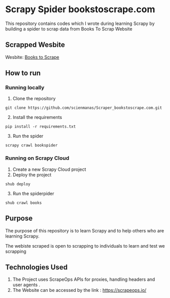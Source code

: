 # Scrapy Spider bookstoscrape.com
This repository contains codes which I wrote during learning Scrapy by building a spider to scrap data from Books To Scrap Website

## Scrapped Wesbite 
Wesbite: [Books to Scrape](https://books.toscrape.com/)

## How to run

### Running locally 

1. Clone the repository
```
git clone https://github.com/scienmanas/Scraper_bookstoscrape.com.git
```
2. Install the requirements
```
pip install -r requirements.txt
```
3. Run the spider
```
scrapy crawl bookspider
```
### Running on Scrapy Cloud

1. Create a new Scrapy Cloud project
2. Deploy the project
```
shub deploy
```
3. Run the spiderpider
```
shub crawl books
```
## Purpose 

The purpose of this repository is to learn Scrapy and to help others who are learning Scrapy.

The webiste scraped is open to scrapping to individuals to learn and test we scrapping

## Technologies Used

1. The Project uses ScrapeOps APIs for proxies, handling headers and user agents .
2. The Website can be accessed by the link : https://scrapeops.io/

